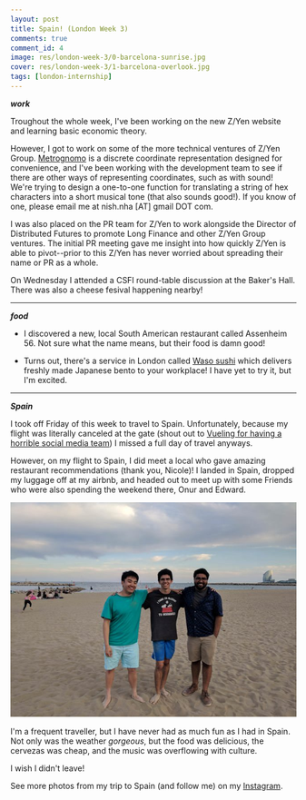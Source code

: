```yaml
---
layout: post
title: Spain! (London Week 3)
comments: true
comment_id: 4
image: res/london-week-3/0-barcelona-sunrise.jpg
cover: res/london-week-3/1-barcelona-overlook.jpg
tags: [london-internship]
---
```

***work***

 Troughout the whole week, I've been working on the new Z/Yen website and learning basic economic theory.

However, I got to work on some of the more technical ventures of Z/Yen Group. [Metrognomo](https://www.metrognomo.com/) is a discrete coordinate representation designed for convenience, and I've been working with the development team to see if there are other ways of representing coordinates, such as with sound! We're trying to design a one-to-one function for translating a string of hex characters into a short musical tone (that also sounds good!). If you know of one, please email me at nish.nha [AT] gmail DOT com.

I was also placed on the PR team for Z/Yen to work alongside the Director of Distributed Futures to promote Long Finance and other Z/Yen Group ventures. The initial PR meeting gave me insight into how quickly Z/Yen is able to pivot--prior to this Z/Yen has never worried about spreading their name or PR as a whole.

On Wednesday I attended a CSFI round-table discussion at the Baker's Hall. There was also a cheese fesival happening nearby!

---
***food***


* I discovered a new, local South American restaurant called Assenheim 56. Not sure what the name means, but their food is damn good!

* Turns out, there's a service in London called [Waso sushi](https://www.waso.tokyo/order) which delivers freshly made Japanese bento to your workplace! I have yet to try it, but I'm excited.

---

***Spain***

I took off Friday of this week to travel to Spain. Unfortunately, because my flight was literally canceled at the gate (shout out to [Vueling for having a horrible social media team](https://twitter.com/Nishnha/status/1002886483655712769)) I missed a full day of travel anyways.

However, on my flight to Spain, I did meet a local who gave amazing restaurant recommendations (thank you, Nicole)! I landed in Spain, dropped my luggage off at my airbnb, and headed out to meet up with some Friends who were also spending the weekend there, Onur and Edward.

![From the left: Edward, Onur, and myself](../res/london-week-3/2-friends.jpg)

I'm a frequent traveller, but I have never had as much fun as I had in Spain. Not only was the weather *gorgeous*, but the food was delicious, the cervezas was cheap, and the music was overflowing with culture.

I wish I didn't leave!

See more photos from my trip to Spain (and follow me) on my [Instagram](https://www.instagram.com/nishnha/).